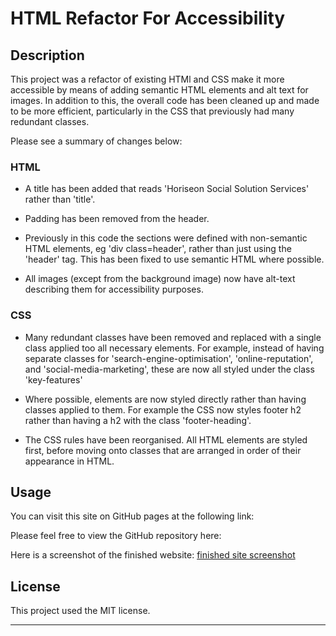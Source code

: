 # HTML Refactor For Accessibility

## Description 

This project was a refactor of existing HTMl and CSS make it more accessible by means of adding semantic HTML elements and alt text for images. In addition to this, the overall code has been cleaned up and made to be more efficient, particularly in the CSS that previously had many redundant classes.

Please see a summary of changes below:

### HTML
* A title has been added that reads 'Horiseon Social Solution Services' rather than 'title'.

* Padding has been removed from the header.

* Previously in this code the sections were defined with non-semantic HTML elements, eg 'div class=header', rather than just using the 'header' tag. This has been fixed to use semantic HTML where possible.

* All images (except from the background image) now have alt-text describing them for accessibility purposes.

### CSS
* Many redundant classes have been removed and replaced with a single class applied too all necessary elements. For example, instead of having separate classes for 'search-engine-optimisation', 'online-reputation', and 'social-media-marketing', these are now all styled under the class 'key-features'

* Where possible, elements are now styled directly rather than having classes applied to them. For example the CSS now styles footer h2 rather than having a h2 with the class 'footer-heading'.

* The CSS rules have been reorganised. All HTML elements are styled first, before moving onto classes that are arranged in order of their appearance in HTML.


## Usage 

You can visit this site on GitHub pages at the following link:


Please feel free to view the GitHub repository here: 

Here is a screenshot of the finished website:
[finished site screenshot](assets\finished-screenshot.png)
## License

This project used the MIT license.


---

